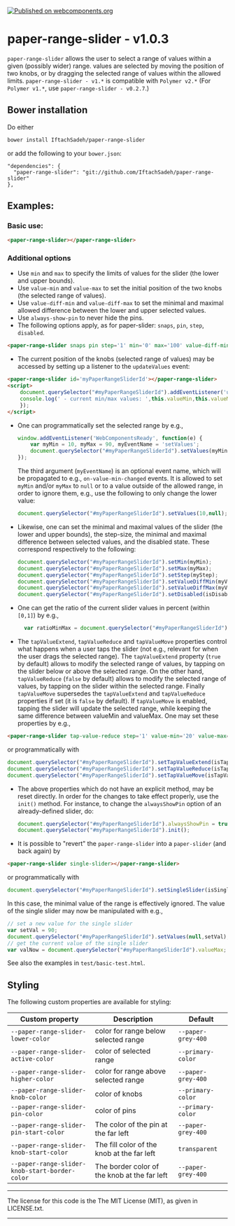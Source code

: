 [![Published on webcomponents.org](https://img.shields.io/badge/webcomponents.org-published-blue.svg)](https://www.webcomponents.org/element/IftachSadeh/paper-range-slider)

# paper-range-slider - v1.0.3

`paper-range-slider` allows the user to select a range of values within a given (possibly wider) range. values are selected by moving the position of two knobs, or by dragging the selected range of values within the allowed limits. `paper-range-slider - v1.*` is compatible with `Polymer v2.*` (For `Polymer v1.*`, use `paper-range-slider - v0.2.7`.)

## Bower installation
Do either
```bash
bower install IftachSadeh/paper-range-slider
```
or add the following to your `bower.json`:
```
"dependencies": {
  "paper-range-slider": "git://github.com/IftachSadeh/paper-range-slider"
},
```

## Examples:

### Basic use:

<!--
```
<custom-element-demo>
  <template>
    <script src="../webcomponentsjs/webcomponents-lite.js"></script>
    <link rel="import" href="paper-range-slider.html">
    <next-code-block></next-code-block>
  </template>
</custom-element-demo>
```
-->
```html
<paper-range-slider></paper-range-slider>
```

### Additional options

- Use `min` and `max` to specify the limits of values for the slider (the lower and upper bounds).
- Use `value-min` and `value-max` to set the initial position of the two knobs (the selected range of values).
- Use `value-diff-min` and `value-diff-max` to set the minimal and maximal allowed difference between the lower and upper selected values.
- Use `always-show-pin` to never hide the pins.
- The following options apply, as for paper-slider: `snaps`, `pin`, `step`, `disabled`.

<!--
```
<custom-element-demo>
  <template>
    <script src="../webcomponentsjs/webcomponents-lite.js"></script>
    <link rel="import" href="paper-range-slider.html">
    <next-code-block></next-code-block>
  </template>
</custom-element-demo>
```
-->
  ```html
  <paper-range-slider snaps pin step='1' min='0' max='100' value-diff-min="10" value-diff-max="50" value-min='30' value-max='60'></paper-range-slider>
  ```

- The current position of the knobs (selected range of values) may be accessed by setting up a listener to the `updateValues` event:

<!--
```
<custom-element-demo>
  <template>
    <script src="../webcomponentsjs/webcomponents-lite.js"></script>
    <link rel="import" href="paper-range-slider.html">
    <next-code-block></next-code-block>
  </template>
</custom-element-demo>
```
-->
  ```html
  <paper-range-slider id='myPaperRangeSliderId'></paper-range-slider>
  <script>
      document.querySelector("#myPaperRangeSliderId").addEventListener('updateValues', function (customEvent) {
      console.log(' - current min/max values: ',this.valueMin,this.valueMax)
      });
  </script>
  ```

- One can programmatically set the selected range by e.g., 
  ```javascript
  window.addEventListener('WebComponentsReady', function(e) {
      var myMin = 10, myMax = 90, myEventName = 'setValues';
      document.querySelector("#myPaperRangeSliderId").setValues(myMin,myMax,myEventName);
  });
  ```
  The third argument (`myEventName`) is an optional event name, which will be propagated to e.g., `on-value-min-changed` events.
  It is allowed to set `myMin` and/or `myMax` to `null` or to a value outside of the allowed range, in order to ignore them, e.g., use the following to only change the lower value:
  ```javascript
  document.querySelector("#myPaperRangeSliderId").setValues(10,null);
  ```

- Likewise, one can set the minimal and maximal values of the slider (the lower and upper bounds), the step-size, the minimal and maximal difference between selected values, and the disabled state. These correspond respectively to the following:
  ```javascript
  document.querySelector("#myPaperRangeSliderId").setMin(myMin);
  document.querySelector("#myPaperRangeSliderId").setMax(myMax);
  document.querySelector("#myPaperRangeSliderId").setStep(myStep);
  document.querySelector("#myPaperRangeSliderId").setValueDiffMin(myValueDiffMin);
  document.querySelector("#myPaperRangeSliderId").setValueDiffMax(myValueDiffMax);
  document.querySelector("#myPaperRangeSliderId").setDisabled(isDisabled);
  ```

- One can get the ratio of the current slider values in percent (within `[0,1]`) by e.g., 
  ```javascript
    var ratioMinMax = document.querySelector("#myPaperRangeSliderId").getRatio();
  ```

- The `tapValueExtend`, `tapValueReduce` and `tapValueMove` properties control what happens when a user taps the slider (not e.g., relevant for when the user drags the selected range). The `tapValueExtend` property (`true` by default) allows to modify the selected range of values, by tapping on the slider below or above the selected range. On the other hand, `tapValueReduce` (`false` by default) allows to modify the selected range of values, by tapping on the slider within the selected range. Finally `tapValueMove` supersedes the `tapValueExtend` and `tapValueReduce` properties if set (it is `false` by default). If `tapValueMove` is enabled, tapping the slider will update the selected range, while keeping the same difference between valueMin and valueMax. One may set these properties by e.g.,
  
<!--
```
<custom-element-demo>
  <template>
    <script src="../webcomponentsjs/webcomponents-lite.js"></script>
    <link rel="import" href="paper-range-slider.html">
    <next-code-block></next-code-block>
  </template>
</custom-element-demo>
```
-->
  ```html
  <paper-range-slider tap-value-reduce step='1' value-min='20' value-max='70' max='100' min='0'></paper-range-slider>    
  ```
  or programmatically with
  ```javascript
  document.querySelector("#myPaperRangeSliderId").setTapValueExtend(isTapValueExtend);
  document.querySelector("#myPaperRangeSliderId").setTapValueReduce(isTapValueReduce);
  document.querySelector("#myPaperRangeSliderId").setTapValueMove(isTapValueMove);
  ```

- The above properties which do not have an explicit method, may be reset directly. In order for the changes to take effect properly, use the `init()` method. For instance, to change the `alwaysShowPin` option of an already-defined slider, do:
  ```javascript
  document.querySelector("#myPaperRangeSliderId").alwaysShowPin = true;
  document.querySelector("#myPaperRangeSliderId").init();
  ```

- It is possible to "revert" the `paper-range-slider` into a `paper-slider` (and back again) by
  
<!--
```
<custom-element-demo>
  <template>
    <script src="../webcomponentsjs/webcomponents-lite.js"></script>
    <link rel="import" href="paper-range-slider.html">
    <next-code-block></next-code-block>
  </template>
</custom-element-demo>
```
-->
  ```html
  <paper-range-slider single-slider></paper-range-slider>
  ```

  or programmatically with
  ```javascript
  document.querySelector("#myPaperRangeSliderId").setSingleSlider(isSingleSlider);
  ```
  In this case, the minimal value of the range is effectively ignored. The value of the single slider may now be manipulated with e.g.,
  ```javascript
  // set a new value for the single slider
  var setVal = 90;
  document.querySelector("#myPaperRangeSliderId").setValues(null,setVal);
  // get the current value of the single slider
  var valNow = document.querySelector("#myPaperRangeSliderId").valueMax;
  ```

  See also the examples in `test/basic-test.html`.

## Styling

The following custom properties are available for styling:

Custom property | Description | Default
----------------|-------------|----------
`--paper-range-slider-lower-color` | color for range below selected range | `--paper-grey-400`
`--paper-range-slider-active-color` | color of selected range | `--primary-color`
`--paper-range-slider-higher-color` | color for range above selected range | `--paper-grey-400`
`--paper-range-slider-knob-color` | color of knobs | `--primary-color`
`--paper-range-slider-pin-color` | color of pins | `--primary-color`
`--paper-range-slider-pin-start-color` | The color of the pin at the far left | `--paper-grey-400`
`--paper-range-slider-knob-start-color` | The fill color of the knob at the far left | `transparent`
`--paper-range-slider-knob-start-border-color` | The border color of the knob at the far left | `--paper-grey-400`


---

The license for this code is the The MIT License (MIT), as given in LICENSE.txt.

---